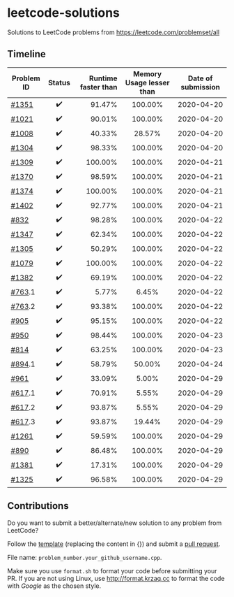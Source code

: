 # leetcode-solutions
Solutions to LeetCode problems from https://leetcode.com/problemset/all

## Timeline

| Problem ID | Status | Runtime faster than | Memory Usage lesser than |  Date of submission |
| ------------- |:-------------:| -----:|:-------------:|:-------------:|
| [#1351](https://leetcode.com/problems/count-negative-numbers-in-a-sorted-matrix/) | :heavy_check_mark: | 91.47% | 100.00% | 2020-04-20 |
| [#1021](https://leetcode.com/problems/remove-outermost-parentheses/) | :heavy_check_mark: |  90.01% | 100.00% |2020-04-20 |
| [#1008](https://leetcode.com/problems/construct-binary-search-tree-from-preorder-traversal/) | :heavy_check_mark: | 40.33% | 28.57% | 2020-04-20 |
| [#1304](https://leetcode.com/problems/find-n-unique-integers-sum-up-to-zero/) | :heavy_check_mark: | 98.33% | 100.00% | 2020-04-20 |
| [#1309](https://leetcode.com/problems/decrypt-string-from-alphabet-to-integer-mapping/) | :heavy_check_mark: | 100.00% | 100.00% | 2020-04-21 |
| [#1370](https://leetcode.com/problems/increasing-decreasing-string/) | :heavy_check_mark: | 98.59% | 100.00% | 2020-04-21 |
| [#1374](https://leetcode.com/problems/generate-a-string-with-characters-that-have-odd-counts/) | :heavy_check_mark: | 100.00% | 100.00% | 2020-04-21 |
| [#1402](https://leetcode.com/problems/reducing-dishes/) | :heavy_check_mark: | 92.77% | 100.00% | 2020-04-21 |
| [#832](https://leetcode.com/problems/flipping-an-image/) | :heavy_check_mark: | 98.28% | 100.00% | 2020-04-22 |
| [#1347](https://leetcode.com/problems/minimum-number-of-steps-to-make-two-strings-anagram/) | :heavy_check_mark: | 62.34% | 100.00% | 2020-04-22 |
| [#1305](https://leetcode.com/problems/all-elements-in-two-binary-search-trees/) | :heavy_check_mark: | 50.29% | 100.00% | 2020-04-22 |
| [#1079](https://leetcode.com/problems/letter-tile-possibilities/) | :heavy_check_mark: | 100.00% | 100.00% | 2020-04-22 |
| [#1382](https://leetcode.com/problems/balance-a-binary-search-tree/) | :heavy_check_mark: | 69.19% | 100.00% | 2020-04-22 |
| [#763](https://leetcode.com/problems/balance-a-binary-search-tree/).1 | :heavy_check_mark: | 5.77% | 6.45% | 2020-04-22 |
| [#763](https://leetcode.com/problems/balance-a-binary-search-tree/).2 | :heavy_check_mark: | 93.38% | 100.00% | 2020-04-22 |
| [#905](https://leetcode.com/problems/sort-array-by-parity/) | :heavy_check_mark: | 95.15% | 100.00% | 2020-04-22 |
| [#950](https://leetcode.com/problems/reveal-cards-in-increasing-order/) | :heavy_check_mark: | 98.44% | 100.00% | 2020-04-23 |
| [#814](https://leetcode.com/problems/binary-tree-pruning/) | :heavy_check_mark: | 63.25% | 100.00% | 2020-04-23 |
| [#894](https://leetcode.com/problems/all-possible-full-binary-trees/).1 | :heavy_check_mark: | 58.79% | 50.00% | 2020-04-24 |
| [#961](https://leetcode.com/problems/n-repeated-element-in-size-2n-array/) | :heavy_check_mark: | 33.09% | 5.00% | 2020-04-29 |
| [#617](https://leetcode.com/problems/merge-two-binary-trees/).1 | :heavy_check_mark: | 70.91% | 5.55% | 2020-04-29 |
| [#617](https://leetcode.com/problems/merge-two-binary-trees/).2 | :heavy_check_mark: | 93.87% | 5.55% | 2020-04-29 |
| [#617](https://leetcode.com/problems/merge-two-binary-trees/).3 | :heavy_check_mark: | 93.87% | 19.44% | 2020-04-29 |
| [#1261](https://leetcode.com/problems/find-elements-in-a-contaminated-binary-tree/) | :heavy_check_mark: | 59.59% | 100.00% | 2020-04-29 |
| [#890](https://leetcode.com/problems/find-and-replace-pattern/) | :heavy_check_mark: | 86.48% | 100.00% | 2020-04-29 |
| [#1381](https://leetcode.com/problems/design-a-stack-with-increment-operation/) | :heavy_check_mark: | 17.31% | 100.00% | 2020-04-29 |
| [#1325](https://leetcode.com/problems/delete-leaves-with-a-given-value/) | :heavy_check_mark: | 96.58% | 100.00% | 2020-04-29 |

## Contributions

Do you want to submit a better/alternate/new solution to any problem from LeetCode?

Follow the [template](solutions/_template.cpp) (replacing the content in {})
and submit a [pull request](https://github.com/sidvenu/leetcode-solutions/pulls).

File name: `problem_number.your_github_username.cpp`.

Make sure you use `format.sh` to format your code before submitting your PR.
If you are not using Linux, use http://format.krzaq.cc to format the code with
*Google* as the chosen style.
